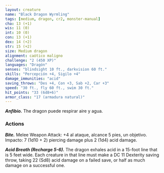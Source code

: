 ```yaml
---
layout: creature
name: "Black Dragon Wyrmling"
tags: [medium, dragon, cr2, monster-manual]
cha: 13 (+1)
wis: 11 (0)
int: 10 (0)
con: 13 (+1)
dex: 14 (+2)
str: 15 (+2)
size: Medium dragon
alignment: caótico maligno
challenge: "2 (450 XP)"
languages: "Dragón"
senses: "blindsight 10 ft., darkvision 60 ft."
skills: "Percepción +4, Sigilo +4"
damage_immunities: "acid"
saving_throws: "Des +4, Con +3, Sab +2, Car +3"
speed: "30 ft., fly 60 ft., swim 30 ft."
hit_points: "33 (6d8+6)"
armor_class: "17 (armadura natural)"
---
```


***Anfibio.*** The dragon puede respirar aire y agua.

### Actions

***Bite.*** Melee Weapon Attack: +4 al ataque, alcance 5 pies, un objetivo. Impacto: 7 (1d10 + 2) piercing damage plus 2 (1d4) acid damage.

***Acid Breath (Recharge 5-6).*** The dragon exhales acid in a 15-foot line that is 5 feet wide. Each creature in that line must make a DC 11 Dexterity saving throw, taking 22 (Sd8) acid damage on a failed save, or half as much damage on a successful one.